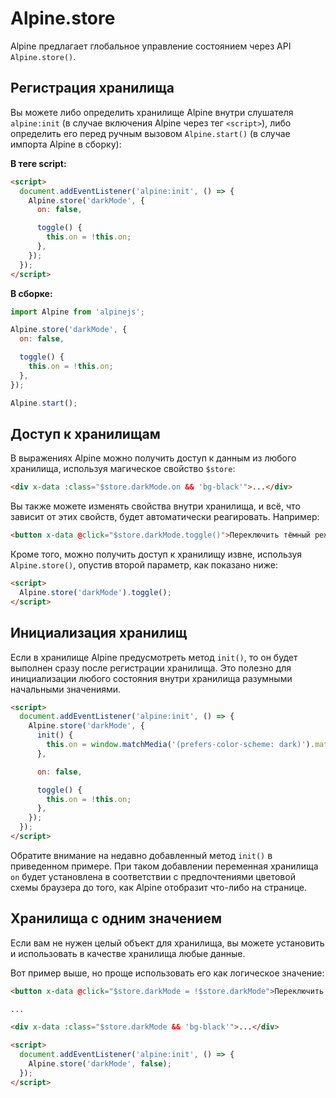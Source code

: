 # Alpine.store

Alpine предлагает глобальное управление состоянием через API `Alpine.store()`.

<a name="registering-a-store"></a>

## Регистрация хранилища

Вы можете либо определить хранилище Alpine внутри слушателя `alpine:init` (в случае включения Alpine через тег `<script>`), либо определить его перед ручным вызовом `Alpine.start()` (в случае импорта Alpine в сборку):

**В теге script:**

```html
<script>
  document.addEventListener('alpine:init', () => {
    Alpine.store('darkMode', {
      on: false,

      toggle() {
        this.on = !this.on;
      },
    });
  });
</script>
```

**В сборке:**

```js
import Alpine from 'alpinejs';

Alpine.store('darkMode', {
  on: false,

  toggle() {
    this.on = !this.on;
  },
});

Alpine.start();
```

<a name="accessing stores"></a>

## Доступ к хранилищам

В выражениях Alpine можно получить доступ к данным из любого хранилища, используя магическое свойство `$store`:

```html
<div x-data :class="$store.darkMode.on && 'bg-black'">...</div>
```

Вы также можете изменять свойства внутри хранилища, и всё, что зависит от этих свойств, будет автоматически реагировать. Например:

```html
<button x-data @click="$store.darkMode.toggle()">Переключить тёмный режим</button>
```

Кроме того, можно получить доступ к хранилищу извне, используя `Alpine.store()`, опустив второй параметр, как показано ниже:

```html
<script>
  Alpine.store('darkMode').toggle();
</script>
```

<a name="initializing-stores"></a>

## Инициализация хранилищ

Если в хранилище Alpine предусмотреть метод `init()`, то он будет выполнен сразу после регистрации хранилища. Это полезно для инициализации любого состояния внутри хранилища разумными начальными значениями.

```html
<script>
  document.addEventListener('alpine:init', () => {
    Alpine.store('darkMode', {
      init() {
        this.on = window.matchMedia('(prefers-color-scheme: dark)').matches;
      },

      on: false,

      toggle() {
        this.on = !this.on;
      },
    });
  });
</script>
```

Обратите внимание на недавно добавленный метод `init()` в приведенном примере. При таком добавлении переменная хранилища `on` будет установлена в соответствии с предпочтениями цветовой схемы браузера до того, как Alpine отобразит что-либо на странице.

<a name="single-value-stores"></a>

## Хранилища с одним значением

Если вам не нужен целый объект для хранилища, вы можете установить и использовать в качестве хранилища любые данные.

Вот пример выше, но проще использовать его как логическое значение:

```html
<button x-data @click="$store.darkMode = !$store.darkMode">Переключить тёмный режим</button>

...

<div x-data :class="$store.darkMode && 'bg-black'">...</div>

<script>
  document.addEventListener('alpine:init', () => {
    Alpine.store('darkMode', false);
  });
</script>
```
